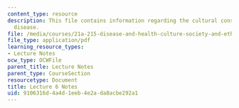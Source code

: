 ```yaml
---
content_type: resource
description: This file contains information regarding the cultural construction of
  disease.
file: /media/courses/21a-215-disease-and-health-culture-society-and-ethics-spring-2012/9106316d4a4d1eeb4e2ada8acbe292a1_MIT21A_215S12_lecture_06.pdf
file_type: application/pdf
learning_resource_types:
- Lecture Notes
ocw_type: OCWFile
parent_title: Lecture Notes
parent_type: CourseSection
resourcetype: Document
title: Lecture 6 Notes
uid: 9106316d-4a4d-1eeb-4e2a-da8acbe292a1
---
```

